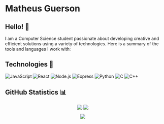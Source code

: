 # Matheus Guerson

## Hello! 👋

I am a Computer Science student passionate about developing creative and efficient solutions using a variety of technologies. Here is a summary of the tools and languages I work with:

## Technologies 🔧

![JavaScript](https://img.shields.io/badge/-JavaScript-black?style=flat-square&logo=javascript)
![React](https://img.shields.io/badge/-React-black?style=flat-square&logo=react)
![Node.js](https://img.shields.io/badge/-Node.js-black?style=flat-square&logo=node.js)
![Express](https://img.shields.io/badge/-Express-black?style=flat-square&logo=express)
![Python](https://img.shields.io/badge/-Python-black?style=flat-square&logo=python)
![C](https://img.shields.io/badge/-C-black?style=flat-square&logo=c)
![C++](https://img.shields.io/badge/-C++-black?style=flat-square&logo=cplusplus)

## GitHub Statistics 📊

<p align="center">
  <a href="https://github.com/mtguerson">
    <img align="center" src="https://github-readme-stats.vercel.app/api?username=mtguerson&show_icons=true&theme=dark" />
  </a>
  <a href="https://github.com/mtguerson">
    <img align="center" src="https://github-readme-streak-stats.herokuapp.com/?user=mtguerson&theme=dark" />
  </a>
</p>

<p align="center">
  <a href="https://github.com/mtguerson">
    <img src="https://github-readme-stats.vercel.app/api/top-langs/?username=mtguerson&layout=compact&theme=dark" />
  </a>
</p>
